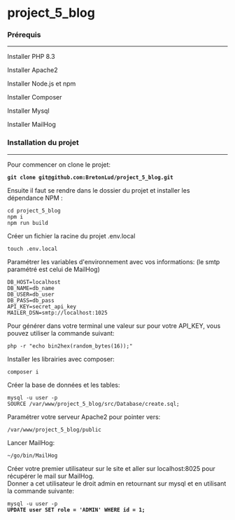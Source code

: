 # project\_5\_blog

### Prérequis

***

Installer PHP 8.3

Installer Apache2

Installer Node.js et npm

Installer Composer

Installer Mysql

Installer MailHog

### Installation du projet

***

Pour commencer on clone le projet:

<pre><code><strong>git clone git@github.com:BretonLud/project_5_blog.git
</strong></code></pre>

Ensuite il faut se rendre dans le dossier du projet et installer les dépendance NPM :&#x20;

```
cd project_5_blog
npm i
npm run build
```

Créer un fichier la racine du projet .env.local

```
touch .env.local
```

Paramétrer les variables d'environnement avec vos informations: (le smtp paramétré est celui de MailHog)

```
DB_HOST=localhost
DB_NAME=db_name
DB_USER=db_user
DB_PASS=db_pass
API_KEY=secret_api_key
MAILER_DSN=smtp://localhost:1025
```

Pour générer dans votre terminal une valeur sur pour votre API\_KEY, vous pouvez utiliser la commande suivant:&#x20;

```
php -r "echo bin2hex(random_bytes(16));"
```

Installer les librairies avec composer:

```
composer i
```

Créer la base de données et les tables:&#x20;

```
mysql -u user -p
SOURCE /var/www/project_5_blog/src/Database/create.sql;
```

Paramétrer votre serveur Apache2 pour pointer vers:&#x20;

```
/var/www/project_5_blog/public
```

Lancer MailHog:

```
~/go/bin/MailHog
```

Créer votre premier utilisateur sur le site et aller sur localhost:8025 pour récupérer le mail sur MailHog.\
Donner a cet utilisateur le droit admin en retournant sur mysql et en utilisant la commande suivante:&#x20;

<pre><code>mysql -u user -p
<strong>UPDATE user SET role = 'ADMIN' WHERE id = 1;
</strong></code></pre>
